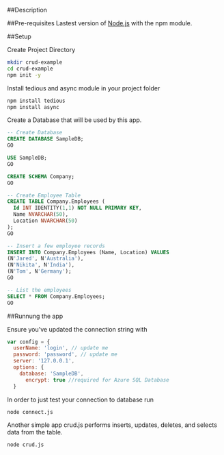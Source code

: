 ##Description

##Pre-requisites
Lastest version of [Node.js](https://nodejs.org/en/download/) with the npm module.

##Setup

Create Project Directory
```bash
mkdir crud-example
cd crud-example
npm init -y
```

Install tedious and async module in your project folder
```bash
npm install tedious
npm install async
```

Create a Database that will be used by this app.
```sql
-- Create Database
CREATE DATABASE SampleDB;
GO

USE SampleDB;
GO

CREATE SCHEMA Company;
GO

-- Create Employee Table
CREATE TABLE Company.Employees (
  Id INT IDENTITY(1,1) NOT NULL PRIMARY KEY,
  Name NVARCHAR(50),
  Location NVARCHAR(50)
);
GO

-- Insert a few employee records
INSERT INTO Company.Employees (Name, Location) VALUES
(N'Jared', N'Australia'),
(N'Nikita', N'India'),
(N'Tom', N'Germany');
GO

-- List the employees
SELECT * FROM Company.Employees;
GO
```

##Runnung the app

Ensure you've updated the connection string with
```js
var config = {
  userName: 'login', // update me
  password: 'password', // update me
  server: '127.0.0.1',
  options: {
    database: 'SampleDB',
	  encrypt: true //required for Azure SQL Database
  }
```

In order to just test your connection to database run
```
node connect.js
```

Another simple app crud.js performs inserts, updates, deletes, and selects data from the table.
```
node crud.js
```
